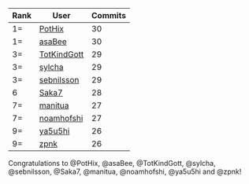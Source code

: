 | Rank | User | Commits |
|------|------|---------|
|1=|[PotHix](https://github.com/PotHix)|30|
|1=|[asaBee](https://github.com/asaBee)|30|
|3=|[TotKindGott](https://github.com/TotKindGott)|29|
|3=|[sylcha](https://github.com/sylcha)|29|
|3=|[sebnilsson](https://github.com/sebnilsson)|29|
|6|[Saka7](https://github.com/Saka7)|28|
|7=|[manitua](https://github.com/manitua)|27|
|7=|[noamhofshi](https://github.com/noamhofshi)|27|
|9=|[ya5u5hi](https://github.com/ya5u5hi)|26|
|9=|[zpnk](https://github.com/zpnk)|26|

Congratulations to @PotHix, @asaBee, @TotKindGott, @sylcha, @sebnilsson, @Saka7, @manitua, @noamhofshi, @ya5u5hi and @zpnk!
